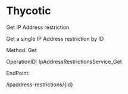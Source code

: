 #     Thycotic


Get IP Address restriction

Get a single IP Address restriction by ID

Method: Get

OperationID: IpAddressRestrictionsService_Get

EndPoint:

/ipaddress-restrictions/{id}
